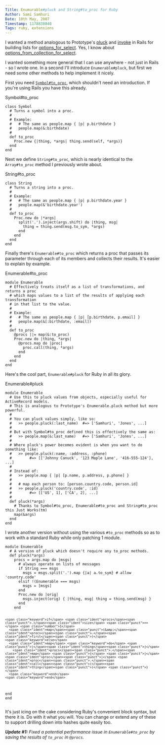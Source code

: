 ```yaml
---
Title: Enumurable#pluck and String#to_proc for Ruby
Author: Sami Samhuri
Date: 10th May, 2007
Timestamp: 1178838840
Tags: ruby, extensions
---
```


I wanted a method analogous to Prototype's <a href="http://prototypejs.org/api/enumerable/pluck">pluck</a>  and <a href="http://prototypejs.org/api/enumerable/invoke">invoke</a> in Rails for building lists for <a href="http://api.rubyonrails.org/classes/ActionView/Helpers/FormOptionsHelper.html#M000510">options_for_select</a>. Yes, I know about <a href="http://api.rubyonrails.org/classes/ActionView/Helpers/FormOptionsHelper.html#M000511">options_from_collection_for_select</a>.

I wanted something more general that I can use anywhere - not just in Rails - so I wrote one. In a second I'll introduce <code>Enumerable#pluck</code>, but first we need some other methods to help implement it nicely.

First you need <a href="http://pragdave.pragprog.com/pragdave/2005/11/symbolto_proc.html"><code>Symbol#to_proc</code></a>, which shouldn't need an introduction. If you're using Rails you have this already.

<div class="typocode"><div class="codetitle">Symbol#to_proc</div><pre><code class="typocode_ruby "><span class="keyword">class </span><span class="class">Symbol</span>
  <span class="comment"># Turns a symbol into a proc.</span>
  <span class="comment">#</span>
  <span class="comment"># Example:</span>
  <span class="comment">#   # The same as people.map { |p| p.birthdate }</span>
  <span class="comment">#   people.map(&amp;:birthdate)</span>
  <span class="comment">#</span>
  <span class="keyword">def </span><span class="method">to_proc</span>
    <span class="constant">Proc</span><span class="punct">.</span><span class="ident">new</span> <span class="punct">{|</span><span class="ident">thing</span><span class="punct">,</span> <span class="punct">*</span><span class="ident">args</span><span class="punct">|</span> <span class="ident">thing</span><span class="punct">.</span><span class="ident">send</span><span class="punct">(</span><span class="constant">self</span><span class="punct">,</span> <span class="punct">*</span><span class="ident">args</span><span class="punct">)}</span>
  <span class="keyword">end</span>
<span class="keyword">end</span>
</code></pre></div>

Next we define <code>String#to_proc</code>, which is nearly identical to the <code>Array#to_proc</code> method I previously wrote about.

<div class="typocode"><div class="codetitle">String#to_proc</div><pre><code class="typocode_ruby "><span class="keyword">class </span><span class="class">String</span>
  <span class="comment"># Turns a string into a proc.</span>
  <span class="comment">#</span>
  <span class="comment"># Example:</span>
  <span class="comment">#   # The same as people.map { |p| p.birthdate.year }</span>
  <span class="comment">#   people.map(&amp;'birthdate.year')</span>
  <span class="comment">#</span>
  <span class="keyword">def </span><span class="method">to_proc</span>
    <span class="constant">Proc</span><span class="punct">.</span><span class="ident">new</span> <span class="keyword">do</span> <span class="punct">|*</span><span class="ident">args</span><span class="punct">|</span>
      <span class="ident">split</span><span class="punct">('</span><span class="string">.</span><span class="punct">').</span><span class="ident">inject</span><span class="punct">(</span><span class="ident">args</span><span class="punct">.</span><span class="ident">shift</span><span class="punct">)</span> <span class="keyword">do</span> <span class="punct">|</span><span class="ident">thing</span><span class="punct">,</span> <span class="ident">msg</span><span class="punct">|</span>
        <span class="ident">thing</span> <span class="punct">=</span> <span class="ident">thing</span><span class="punct">.</span><span class="ident">send</span><span class="punct">(</span><span class="ident">msg</span><span class="punct">.</span><span class="ident">to_sym</span><span class="punct">,</span> <span class="punct">*</span><span class="ident">args</span><span class="punct">)</span>
      <span class="keyword">end</span>
    <span class="keyword">end</span>
  <span class="keyword">end</span>
<span class="keyword">end</span>
</code></pre></div>

Finally there's <code>Enumerable#to_proc</code> which returns a proc that passes its parameter through each of its members and collects their results. It's easier to explain by example.

<div class="typocode"><div class="codetitle">Enumerable#to_proc</div><pre><code class="typocode_ruby "><span class="keyword">module </span><span class="module">Enumerable</span>
  <span class="comment"># Effectively treats itself as a list of transformations, and returns a proc</span>
  <span class="comment"># which maps values to a list of the results of applying each transformation</span>
  <span class="comment"># in that list to the value.</span>
  <span class="comment">#</span>
  <span class="comment"># Example:</span>
  <span class="comment">#   # The same as people.map { |p| [p.birthdate, p.email] }</span>
  <span class="comment">#   people.map(&amp;[:birthdate, :email])</span>
  <span class="comment">#</span>
  <span class="keyword">def </span><span class="method">to_proc</span>
    <span class="attribute">@procs</span> <span class="punct">||=</span> <span class="ident">map</span><span class="punct">(&amp;</span><span class="symbol">:to_proc</span><span class="punct">)</span>
    <span class="constant">Proc</span><span class="punct">.</span><span class="ident">new</span> <span class="keyword">do</span> <span class="punct">|</span><span class="ident">thing</span><span class="punct">,</span> <span class="punct">*</span><span class="ident">args</span><span class="punct">|</span>
      <span class="attribute">@procs</span><span class="punct">.</span><span class="ident">map</span> <span class="keyword">do</span> <span class="punct">|</span><span class="ident">proc</span><span class="punct">|</span>
        <span class="ident">proc</span><span class="punct">.</span><span class="ident">call</span><span class="punct">(</span><span class="ident">thing</span><span class="punct">,</span> <span class="punct">*</span><span class="ident">args</span><span class="punct">)</span>
      <span class="keyword">end</span>
    <span class="keyword">end</span>
  <span class="keyword">end</span>
<span class="keyword">end</span></code></pre></div>

Here's the cool part, <code>Enumerable#pluck</code> for Ruby in all its glory.

<div class="typocode"><div class="codetitle">Enumerable#pluck</div><pre><code class="typocode_ruby "><span class="keyword">module </span><span class="module">Enumerable</span>
  <span class="comment"># Use this to pluck values from objects, especially useful for ActiveRecord models.</span>
  <span class="comment"># This is analogous to Prototype's Enumerable.pluck method but more powerful.</span>
  <span class="comment">#</span>
  <span class="comment"># You can pluck values simply, like so:</span>
  <span class="comment">#   &gt;&gt; people.pluck(:last_name)  #=&gt; ['Samhuri', 'Jones', ...]</span>
  <span class="comment">#</span>
  <span class="comment"># But with Symbol#to_proc defined this is effectively the same as:</span>
  <span class="comment">#   &gt;&gt; people.map(&amp;:last_name)   #=&gt; ['Samhuri', 'Jones', ...]</span>
  <span class="comment">#</span>
  <span class="comment"># Where pluck's power becomes evident is when you want to do something like:</span>
  <span class="comment">#   &gt;&gt; people.pluck(:name, :address, :phone)</span>
  <span class="comment">#        #=&gt; [['Johnny Canuck', '123 Maple Lane', '416-555-124'], ...]</span>
  <span class="comment">#</span>
  <span class="comment"># Instead of:</span>
  <span class="comment">#   &gt;&gt; people.map { |p| [p.name, p.address, p.phone] }</span>
  <span class="comment">#</span>
  <span class="comment">#   # map each person to: [person.country.code, person.id]</span>
  <span class="comment">#   &gt;&gt; people.pluck('country.code', :id)</span>
  <span class="comment">#        #=&gt; [['US', 1], ['CA', 2], ...]</span>
  <span class="comment">#</span>
  <span class="keyword">def </span><span class="method">pluck</span><span class="punct">(*</span><span class="ident">args</span><span class="punct">)</span>
    <span class="comment"># Thanks to Symbol#to_proc, Enumerable#to_proc and String#to_proc this Just Works(tm)</span>
    <span class="ident">map</span><span class="punct">(&amp;</span><span class="ident">args</span><span class="punct">)</span>
  <span class="keyword">end</span>
<span class="keyword">end</span></code></pre></div>

I wrote another version without using the various <code>#to_proc</code> methods so as to work with a standard Ruby while only patching 1 module.

<div class="typocode"><pre><code class="typocode_ruby "><span class="keyword">module </span><span class="module">Enumerable</span>
  <span class="comment"># A version of pluck which doesn't require any to_proc methods.</span>
  <span class="keyword">def </span><span class="method">pluck</span><span class="punct">(*</span><span class="ident">args</span><span class="punct">)</span>
    <span class="ident">procs</span> <span class="punct">=</span> <span class="ident">args</span><span class="punct">.</span><span class="ident">map</span> <span class="keyword">do</span> <span class="punct">|</span><span class="ident">msgs</span><span class="punct">|</span>
      <span class="comment"># always operate on lists of messages</span>
      <span class="keyword">if</span> <span class="constant">String</span> <span class="punct">===</span> <span class="ident">msgs</span>
        <span class="ident">msgs</span> <span class="punct">=</span> <span class="ident">msgs</span><span class="punct">.</span><span class="ident">split</span><span class="punct">('</span><span class="string">.</span><span class="punct">').</span><span class="ident">map</span> <span class="punct">{|</span><span class="ident">a</span><span class="punct">|</span> <span class="ident">a</span><span class="punct">.</span><span class="ident">to_sym</span><span class="punct">}</span> <span class="comment"># allow 'country.code'</span>
      <span class="keyword">elsif</span> <span class="punct">!(</span><span class="constant">Enumerable</span> <span class="punct">===</span> <span class="ident">msgs</span><span class="punct">)</span>
        <span class="ident">msgs</span> <span class="punct">=</span> <span class="punct">[</span><span class="ident">msgs</span><span class="punct">]</span>
      <span class="keyword">end</span>
      <span class="constant">Proc</span><span class="punct">.</span><span class="ident">new</span> <span class="keyword">do</span> <span class="punct">|</span><span class="ident">orig</span><span class="punct">|</span>
        <span class="ident">msgs</span><span class="punct">.</span><span class="ident">inject</span><span class="punct">(</span><span class="ident">orig</span><span class="punct">)</span> <span class="punct">{</span> <span class="punct">|</span><span class="ident">thing</span><span class="punct">,</span> <span class="ident">msg</span><span class="punct">|</span> <span class="ident">thing</span> <span class="punct">=</span> <span class="ident">thing</span><span class="punct">.</span><span class="ident">send</span><span class="punct">(</span><span class="ident">msg</span><span class="punct">)</span> <span class="punct">}</span>
      <span class="keyword">end</span>
    <span class="keyword">end</span>

    <span class="keyword">if</span> <span class="ident">procs</span><span class="punct">.</span><span class="ident">size</span> <span class="punct">==</span> <span class="number">1</span>
      <span class="ident">map</span><span class="punct">(&amp;</span><span class="ident">procs</span><span class="punct">.</span><span class="ident">first</span><span class="punct">)</span>
    <span class="keyword">else</span>
      <span class="ident">map</span> <span class="keyword">do</span> <span class="punct">|</span><span class="ident">thing</span><span class="punct">|</span>
        <span class="ident">procs</span><span class="punct">.</span><span class="ident">map</span> <span class="punct">{</span> <span class="punct">|</span><span class="ident">proc</span><span class="punct">|</span> <span class="ident">proc</span><span class="punct">.</span><span class="ident">call</span><span class="punct">(</span><span class="ident">thing</span><span class="punct">)</span> <span class="punct">}</span>
      <span class="keyword">end</span>
    <span class="keyword">end</span>
  <span class="keyword">end</span>
<span class="keyword">end</span></code></pre></div>

It's just icing on the cake considering Ruby's convenient block syntax, but there it is. Do with it what you will. You can change or extend any of these to support drilling down into hashes quite easily too.

*<strong>Update #1:</strong> Fixed a potential performance issue in <code>Enumerable#to_proc</code> by saving the results of <code>to_proc</code> in <code>@procs</code>.*

